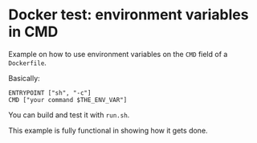 # Docker test: environment variables in CMD

Example on how to use environment variables on the `CMD` field of a
`Dockerfile`.

Basically:

    ENTRYPOINT ["sh", "-c"]
    CMD ["your command $THE_ENV_VAR"]

You can build and test it with `run.sh`.

This example is fully functional in showing how it gets done.
